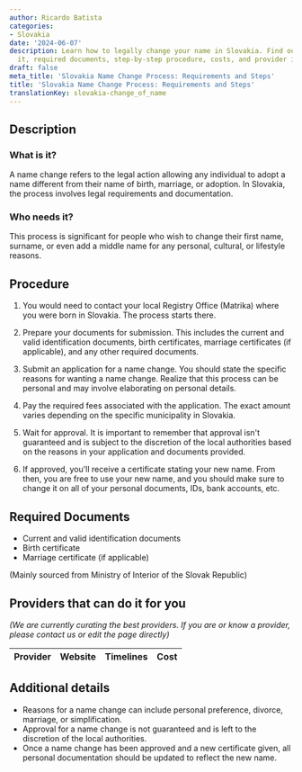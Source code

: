 ```yaml
---
author: Ricardo Batista
categories:
- Slovakia
date: '2024-06-07'
description: Learn how to legally change your name in Slovakia. Find out who needs
  it, required documents, step-by-step procedure, costs, and provider information.
draft: false
meta_title: 'Slovakia Name Change Process: Requirements and Steps'
title: 'Slovakia Name Change Process: Requirements and Steps'
translationKey: slovakia-change_of_name
---
```



## Description
### What is it?
A name change refers to the legal action allowing any individual to adopt a name different from their name of birth, marriage, or adoption. In Slovakia, the process involves legal requirements and documentation.

### Who needs it?
This process is significant for people who wish to change their first name, surname, or even add a middle name for any personal, cultural, or lifestyle reasons.

## Procedure

1. You would need to contact your local Registry Office (Matrika) where you were born in Slovakia. The process starts there. 

2. Prepare your documents for submission. This includes the current and valid identification documents, birth certificates, marriage certificates (if applicable), and any other required documents.

3. Submit an application for a name change. You should state the specific reasons for wanting a name change. Realize that this process can be personal and may involve elaborating on personal details. 

4. Pay the required fees associated with the application. The exact amount varies depending on the specific municipality in Slovakia.

5. Wait for approval. It is important to remember that approval isn't guaranteed and is subject to the discretion of the local authorities based on the reasons in your application and documents provided.

6. If approved, you'll receive a certificate stating your new name. From then, you are free to use your new name, and you should make sure to change it on all of your personal documents, IDs, bank accounts, etc.

## Required Documents
- Current and valid identification documents
- Birth certificate
- Marriage certificate (if applicable)

(Mainly sourced from Ministry of Interior of the Slovak Republic)

## Providers that can do it for you

_(We are currently curating the best providers. If you are or know a provider, please contact us or edit the page directly)_

| Provider        |     Website     |     Timelines    |       Cost      |
| --------------- | --------------- |  :-------------: | :-------------: |

## Additional details
- Reasons for a name change can include personal preference, divorce, marriage, or simplification.
- Approval for a name change is not guaranteed and is left to the discretion of the local authorities.
- Once a name change has been approved and a new certificate given, all personal documentation should be updated to reflect the new name.